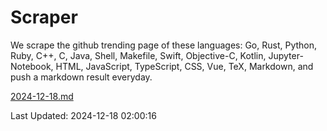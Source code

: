 # Scraper

We scrape the github trending page of these languages: Go, Rust, Python, Ruby, C++, C, Java, Shell, Makefile, Swift, Objective-C, Kotlin, Jupyter-Notebook, HTML, JavaScript, TypeScript, CSS, Vue, TeX, Markdown, and push a markdown result everyday.

[2024-12-18.md](https://github.com/cumthxy/github-trending-backup/blob/master/2024-12-18.md)

Last Updated: 2024-12-18 02:00:16